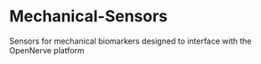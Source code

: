 # Mechanical-Sensors
Sensors for mechanical biomarkers designed to interface with the OpenNerve platform
